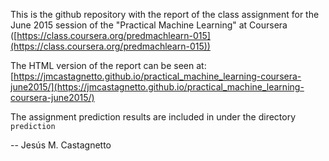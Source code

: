 This is the github repository with the report of the class assignment for the
June 2015 session of the "Practical Machine Learning" at Coursera
([https://class.coursera.org/predmachlearn-015](https://class.coursera.org/predmachlearn-015))

The HTML version of the report can be seen at:
[https://jmcastagnetto.github.io/practical_machine_learning-coursera-june2015/](https://jmcastagnetto.github.io/practical_machine_learning-coursera-june2015/)

The assignment prediction results are included in under the directory
`prediction`

-- Jesús M. Castagnetto
